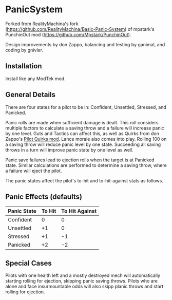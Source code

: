 # PanicSystem
Forked from RealityMachina's fork (https://github.com/RealityMachina/Basic-Panic-System) of mpstark's PunchinOut mod (https://github.com/Mpstark/PunchinOut).

Design improvements by don Zappo, balancing and testing by ganimal, and coding by gnivler.

## Installation

Install like any ModTek mod.

## General Details

There are four states for a pilot to be in: Confident, Unsettled, Stressed, and Panicked.

Panic rolls are made when sufficient damage is dealt.  This roll considers multiple factors to calculate a saving throw and a failure will increase panic by one level.  Guts and Tactics can affect this, as well as Quirks from don Zappo's [Pilot Quirks mod](https://www.nexusmods.com/battletech/mods/282/).  Lance morale also comes into play.  Rolling 100 on a saving throw will reduce panic level by one state.  Succeeding all saving throws in a turn will improve panic state by one level as well.

Panic save failures lead to ejection rolls when the target is at Panicked state.  Similar calculations are performed to determine a saving throw, where a failure will eject the pilot.

The panic states affect the pilot's to-hit and to-hit-against stats as follows.

## Panic Effects (defaults)

Panic State|To Hit|To Hit Against
-----------|------|--------------
Confident|0|0
Unsettled|+1|0
Stressed| +1|-1
Panicked| +2|-2

## Special Cases

Pilots with one health left and a mostly destroyed mech will automatically starting rolling for ejection, skipping panic saving throws.  Pilots who are alone and face insurmountable odds will also skipp planic throws and start rolling for ejection.
